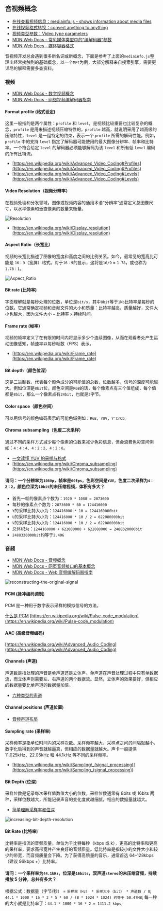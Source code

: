 ## 音视频概念

- [在线查看视频信息：mediainfo.js - shows information about media files](https://mediainfo.js.org/)
- [在线视频格式转换：convert anything to anything](https://cloudconvert.com/)
- [视频类型参数：Video type parameters](https://wiki.whatwg.org/wiki/Video_type_parameters)
- [MDN Web Docs - 常见媒体类型中的“编解码器”参数](https://developer.mozilla.org/en-US/docs/Web/Media/Formats/codecs_parameter)
- [MDN Web Docs - 媒体容器格式](https://developer.mozilla.org/en-US/docs/Web/Media/Formats/Containers)

音视频开发总会遇到很多新名词或新概念，下面是参考了上面的`mediainfo.js`整理出经常接触到的基础概念，以一个`MP4`为例，大部分解释来自搜索引擎，需要更详尽的解释需要多查资料。

### 视频

- [MDN Web Docs - 数字视频概念](https://developer.mozilla.org/en-US/docs/Web/Media/Formats/Video_concepts)
- [MDN Web Docs - 网络视频编解码器指南](https://developer.mozilla.org/en-US/docs/Web/Media/Formats/Video_codecs)

#### Format profile (格式设定)

这里一般指的是两个属性：`profile` 和 `level`，是视频比较重要也比较复杂的概念，`profile` 是用来描述视频压缩特性的，`profile` 越高，就说明采用了越高级的压缩特性，`level` 是一组特定的约束，表示一个 `profile` 所需的解码性能。例如，`profile` 中的支持 `level` 指定了解码器可能使用的最大图像分辨率、帧率和比特率。一个符合给定 `level` 的解码器必须能够解码为该 `level` 和所有低 `level` 编码的所有比特流。

- [https://en.wikipedia.org/wiki/Advanced_Video_Coding#Profiles](https://en.wikipedia.org/wiki/Advanced_Video_Coding#Profiles)
- [https://en.wikipedia.org/wiki/Advanced_Video_Coding#Levels](https://en.wikipedia.org/wiki/Advanced_Video_Coding#Levels)

#### Video Resolution（视频分辨率）

在视频处理和分发领域，图像或视频内容的通用术语“分辨率”通常定义总图像尺寸，以水平像素和垂直像素的数量来衡量。

![Resolution](./Resolution.png)

- [https://en.wikipedia.org/wiki/Display_resolution](https://en.wikipedia.org/wiki/Display_resolution)

#### Aspect Ratio（长宽比）

视频的长宽比描述了图像的宽度和高度之间的比例关系。如今，最常见的宽高比可能是 `16：9`（宽屏）格式。对于`16：9`的显示，这将是`16/9` = `1.78`，或也称为`1.78：1`。

![Aspect_Ratio](./Aspect_Ratio.jpg)

#### Bit rate (比特率)

字面理解就是每秒处理的位数，单位是`bit/s`，其中`8bit`等于`1kb`比特率是每秒的位数。它通常确定视频和音频文件的大小和质量：比特率越高，质量越好，文件大小也越大，因为文件大小 `=` 比特率 `x` 持续时间。

#### Frame rate (帧率）

视频的帧率定义了在有限的时间内将显示多少个连续图像，从而在观看者处产生运动图像感知，帧速率以每秒帧数（FPS）表示。

- [https://en.wikipedia.org/wiki/Frame_rate](https://en.wikipedia.org/wiki/Frame_rate)

#### Bit depth（颜色位深）

这是二进制数，代表每个颜色成分的可能值的总数，位数越多，信号的深度可能越大。例如位深是`8bit`位，颜色空间是`RGB`的话，每个像素点有三个值组成，每个值都是`8bit`，那么一个像素点有`24bit`，也就是`3`字节。

#### Color space（颜色空间）

可以用信号的颜色编码表示的可能色域例如：`RGB`，`YUV`，`Y'CrCb`。

#### Chroma subsampling（色度二次采样）

通过不同的采样方式减少每个像素的位数来减少色彩信息，但会浪费色彩空间例如：`4：4：4`、`4：2：2`、`4：2：0`。

- [一文读懂 YUV 的采样与格式](https://glumes.com/post/ffmpeg/understand-yuv-format/)
- [https://en.wikipedia.org/wiki/Chroma_subsampling](https://en.wikipedia.org/wiki/Chroma_subsampling)

#### 请问：一个分辨率为`1080p`，帧率是`60fps`，色彩空间是`YUV`，色度二次采样为`4：2：2`，颜色位深为`10bit`的未压缩视频，体积有多大？

- 首先一帧的像素点个数为：`1920 * 1080 = 2073600`
- 每秒的像素点个数为：`2073600 * 60 = 124416000`
- `Y`的采样比特大小为：`124416000 * 10 = 1244160000bit`
- `U`的采样比特大小为：`124416000 * 10 / 2 = 622080000bit`
- `V`的采样比特大小为：`124416000 * 10 / 2 = 622080000bit`
- 总体积为：`1244160000 + 622080000 + 622080000 = 2488320000bit`
- `2488320000bit`约等于`2.49G`

### 音频

- [MDN Web Docs - 音频概念](https://developer.mozilla.org/en-US/docs/Web/Media/Formats/Audio_concepts)
- [MDN Web Docs - 网页音频接口的基本概念](https://developer.mozilla.org/zh-CN/docs/Web/API/Web_Audio_API/Basic_concepts_behind_Web_Audio_API)
- [MDN Web Docs - Web 音频编解码器指南](https://developer.mozilla.org/en-US/docs/Web/Media/Formats/Audio_codecs)

![reconstructing-the-original-signal](./reconstructing-the-original-signal.jpeg)

#### PCM (脉冲编码调制)

PCM 是一种用于数字表示采样的模拟信号的方法。

[什么是 PCM](https://www.lifewire.com/what-is-pcm-1846928)
[https://en.wikipedia.org/wiki/Pulse-code_modulation](https://en.wikipedia.org/wiki/Pulse-code_modulation)

#### AAC (高级音频编码)

[https://en.wikipedia.org/wiki/Advanced_Audio_Coding](https://en.wikipedia.org/wiki/Advanced_Audio_Coding)

#### Channels (声道)

声道数是指处理的声音是单声道还是立体声。单声道在声音处理过程中只有单数据流，而立体声则需要左、右声道的两个数据流。显然，立体声的效果要好，但相应的数据量要比单声道的数据量加倍。

- [六种类型的声道](https://www.gearbest.com/blog/how-to/6-types-of-sound-channels-2896)

#### Channel positions (声道位置)

- [音频声道布局](https://mediaarea.net/AudioChannelLayout)

#### Sampling rate (采样率)

采样频率是指单位时间内的采样次数。采样频率越大，采样点之间的间隔就越小，数字化后得到的声音就越逼真，但相应的数据量就越大。声卡一般提供 11.025kHz、22.05kHz 和 44.1kHz 等不同的采样频率。

- [https://en.wikipedia.org/wiki/Sampling\_(signal_processing)](<https://en.wikipedia.org/wiki/Sampling_(signal_processing)>)

#### Bit Depth (位深)

采样位数是记录每次采样值数值大小的位数。采样位数通常有 8bits 或 16bits 两种，采样位数越大，所能记录声音的变化度就越细腻，相应的数据量就越大。

- [简单理解采样率和位深](https://www.masteringthemix.com/blogs/learn/113159685-sample-rates-and-bit-depth-in-a-nutshell)

![increasing-bit-depth-resolution](./increasing-bit-depth-resolution.png)

#### Bit Rate (比特率)

比特率是指流的音频质量。单位为千比特每秒（kbps 或 k），更高的比特率和更高的采样率，要求高带宽并产生良好的音频质量。低比特率是指较小的文件大小和较少的带宽，而音频质量会下降。为了获得高质量的音乐，通常首选 64–128kbps（建议 96kbps +）比特率。

#### 请问：一个采样率为`44.1kHz`，位深是`16bits`，双声道`stereo`的未压缩音频，持续播放 5 分钟，总共有多大？

根据公式：数据量（字节/秒） = `采样率（Hz） * 采样大小（bit） * 声道数 / 8`;
`44.1 * 1000 * 16 * 2 * 5 * 60 / (8 * 1024 * 1024) 约等于 50.47MB`;
每一秒的大小就是比特率了：`44.1 * 1000 * 16 * 2 = 1411.2 kbps`;
